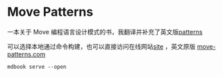 # Move Patterns

一本关于 Move 编程语言设计模式的书，我翻译并补充了英文版[patterns](https://github.com/villesundell/move-patterns)

可以选择本地通过命令构建，也可以直接访问在线网站[site](https://blog.chrisyy.top/move-patterns/) ，英文原版 [move-patterns.com](https://www.move-patterns.com/)

```
mdbook serve --open
```
